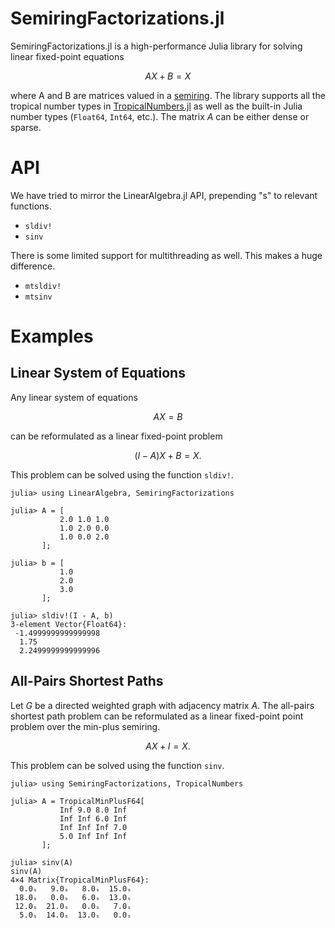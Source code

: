 # SemiringFactorizations.jl

SemiringFactorizations.jl is a high-performance Julia library for solving
linear fixed-point equations

```math
AX + B = X
```

where A and B are matrices valued in a [semiring](https://en.wikipedia.org/wiki/Semiring).
The library supports all the tropical number types in
[TropicalNumbers.jl](https://github.com/TensorBFS/TropicalNumbers.jl) as well as the
built-in Julia number types (`Float64`, `Int64`, etc.). The matrix $A$ can be either
dense or sparse.

# API

We have tried to mirror the LinearAlgebra.jl API, prepending "s" to
relevant functions.

- `sldiv!`
- `sinv`

There is some limited support for multithreading as well. This makes
a huge difference.

- `mtsldiv!`
- `mtsinv`

# Examples

## Linear System of Equations

Any linear system of equations

```math
AX = B
```

can be reformulated as a linear fixed-point problem

```math
(I - A)X + B = X.
```

This problem can be solved using the function `sldiv!`.

```julia-repl
julia> using LinearAlgebra, SemiringFactorizations

julia> A = [
           2.0 1.0 1.0
           1.0 2.0 0.0
           1.0 0.0 2.0
       ];

julia> b = [
           1.0
           2.0
           3.0
       ];

julia> sldiv!(I - A, b)
3-element Vector{Float64}:
 -1.4999999999999998
  1.75
  2.2499999999999996
```

## All-Pairs Shortest Paths

Let $G$ be a directed weighted graph with
adjacency matrix $A$. The all-pairs shortest path
problem can be reformulated as a linear fixed-point point
problem over the min-plus semiring.

```math
AX + I = X.
```

This problem can be solved using the function `sinv`.

```julia-repl
julia> using SemiringFactorizations, TropicalNumbers

julia> A = TropicalMinPlusF64[
           Inf 9.0 8.0 Inf
           Inf Inf 6.0 Inf
           Inf Inf Inf 7.0
           5.0 Inf Inf Inf
       ];

julia> sinv(A)
sinv(A)
4×4 Matrix{TropicalMinPlusF64}:
  0.0ₛ   9.0ₛ   8.0ₛ  15.0ₛ
 18.0ₛ   0.0ₛ   6.0ₛ  13.0ₛ
 12.0ₛ  21.0ₛ   0.0ₛ   7.0ₛ
  5.0ₛ  14.0ₛ  13.0ₛ   0.0ₛ
```
